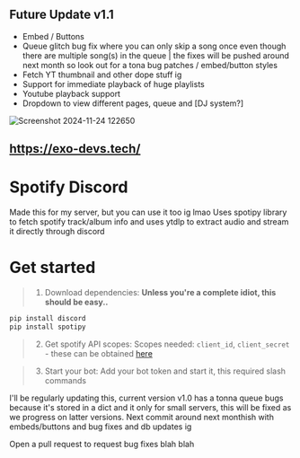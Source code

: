 ## Future Update v1.1
- Embed / Buttons
- Queue glitch bug fix where you can only skip a song once even though there are multiple song(s) in the queue | the fixes will be pushed around next month so look out for a tona bug patches / embed/button styles
- Fetch YT thumbnail and other dope stuff ig
- Support for immediate playback of huge playlists
- Youtube playback support
- Dropdown to view different pages, queue and [DJ system?]

![Screenshot 2024-11-24 122650](https://github.com/user-attachments/assets/8e2c16f6-244e-4c60-86a2-f3bafb1c8bee)


https://exo-devs.tech/
---------

# Spotify Discord
Made this for my server, but you can use it too ig lmao
Uses spotipy library to fetch spotify track/album info and uses ytdlp to extract audio and stream it directly through discord 

# Get started
> 1) Download dependencies:
> **Unless you're a complete idiot, this should be easy..**
```python
pip install discord
pip install spotipy
```

> 2) Get spotify API scopes:
> Scopes needed: `client_id`, `client_secret` - these can be obtained [here](https://developer.spotify.com/dashboard)

> 3) Start your bot:
> Add your bot token and start it, this required slash commands

I'll be regularly updating this, current version v1.0 has a tonna queue bugs because it's stored in a dict and it only for small servers, this will be fixed as we progress on latter versions. Next commit around next monthish with embeds/buttons and bug fixes and db updates ig

Open a pull request to request bug fixes blah blah
